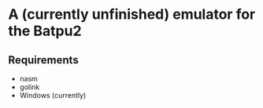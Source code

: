 # A (currently unfinished) emulator for the Batpu2

## Requirements
- nasm
- golink
- Windows (currently)
